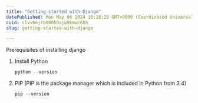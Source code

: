 ```yaml
---
title: "Getting started with Django"
datePublished: Mon May 06 2024 16:28:26 GMT+0000 (Coordinated Universal Time)
cuid: clvv6ejrb00050ajw9kmwc6hh
slug: getting-started-with-django

---
```


Prerequisites of installing django

1. Install Python
    
    ```python
    python --version
    ```
    
2. PIP (PIP is the package manager which is included in Python from 3.4)
    
    ```python
    pip --version
    ```